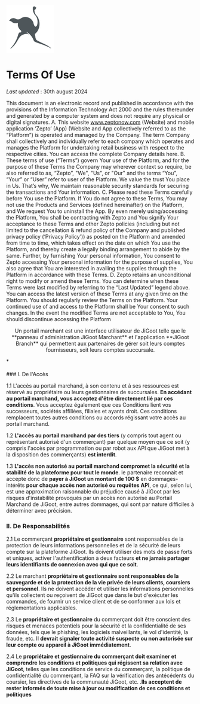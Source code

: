 <img src="https://github.com/JiGoot/terms/blob/main/logo520.png" width="128" height="128">

# Terms Of Use
*Last updated* : 30th august 2024

This document is an electronic record and published in accordance with the provisions of the Information Technology Act 2000 and the rules thereunder and generated by a computer system and does not require any physical or digital signatures.
A. This website  www.zeptonow.com (Website) and mobile application ‘Zepto’ (App) (Website and App collectively referred to as the “Platform”) is operated and managed by the Company. The term Company shall collectively and individually refer to each company which operates and manages the Platform for undertaking retail business with respect to the respective cities. You can access the complete Company details here.
B.  These terms of use (“Terms”) govern Your use of the Platform, and for the purpose of these Terms the Company may wherever context so require, be also referred to as, “Zepto”, "We", "Us", or "Our" and the terms “You”, “Your” or “User” refer to user of the Platform. We value the trust You place in Us. That’s why, We maintain reasonable security standards for securing the transactions and Your information.
C.   Please read these Terms carefully before You use the Platform. If You do not agree to these Terms, You may not use the Products and Services (defined hereinafter) on the Platform, and We request You to uninstall the App. By even merely using/accessing the Platform, You shall be contracting with Zepto and You signify Your acceptance to these Terms and other Zepto policies (including but not limited to the cancellation & refund policy of the Company and published privacy policy (‘Privacy Policy’)) as posted on the Platform and amended from time to time, which takes effect on the date on which You use the Platform, and thereby create a legally binding arrangement to abide by the same. Further, by furnishing Your personal information, You consent to Zepto accessing Your personal information for the purpose of supplies, You also agree that You are interested in availing the supplies through the Platform in accordance with these Terms.
D.   Zepto retains an unconditional right to modify or amend these Terms. You can determine when these Terms were last modified by referring to the “Last Updated” legend above. You can access the latest version of these Terms at any given time on the Platform. You should regularly review the Terms on the Platform. Your continued use of and access to the Platform shall be Your consent to such changes. In the event the modified Terms are not acceptable to You, You should discontinue accessing the Platform

<p align="center">Un portail marchant est une interface utilisateur de JiGoot telle que le **panneau d'administration JiGoot Marchant** et l'application **JiGoot Branch** qui permettent aux partenaires de gérer soit leurs comptes fournisseurs, soit leurs comptes succursale.</p>*
</br>
</br>
### I. De l'Accès

1.1 L'accès au portail marchand, à son contenu et à ses ressources est réservé au propriétaire ou leurs gestionnaires de succursales. **En accédant au portail marchand, vous acceptez d'être directement lié par ces conditions**. Vous acceptez également que ces Conditions lient vos successeurs, sociétés affiliées, filiales et ayants droit. Ces conditions remplacent toutes autres conditions ou accords régissant votre accès au portail marchand.

1.2 **L'accès au portail marchand par des tiers** (y compris tout agent ou représentant autorisé d'un commerçant) par quelque moyen que ce soit (y compris l'accès par programmation ou par robot aux API que JiGoot met à la disposition des commerçants) **est interdit**.

1.3 **L'accès non autorisé au portail marchand compromet la sécurité et la stabilité de la plateforme pour tout le monde**. le partenaire reconnait et accepte donc de **payer à JiGoot un montant de 100 $** en dommages-intérêts **pour chaque accès non autorisé ou requêtes API**, ce qui, selon lui, est une approximation raisonnable du préjudice causé à JiGoot par les risques d'instabilité provoqués par un accès non autorisé au Portail Marchand de JiGoot, entre autres dommages, qui sont par nature difficiles à déterminer avec précision.



### II. De Responsabilités

2.1 Le commerçant **propriétaire et gestionnaire** sont responsables de la protection de leurs informations personnelles et de la sécurité de leurs compte sur la plateforme JiGoot. Ils doivent utiliser des mots de passe forts et uniques, activer l'authentification à deux facteurs **et ne jamais partager leurs identifiants de connexion avec qui que ce soit**.

2.2 Le marchant **propriétaire et gestionnaire sont responsables de la sauvegarde et de la protection de la vie privée de leurs clients, coursiers et personnel**. Ils ne doivent accéder et utiliser les informations personnelles qu'ils collectent ou reçoivent de JiGoot que dans le but d'exécuter les commandes, de fournir un service client et de se conformer aux lois et réglementations applicables.

2.3 Le **propriétaire et gestionnaire** du commerçant doit être conscient des risques et menaces potentiels pour la sécurité et la confidentialité de ses données, tels que le phishing, les logiciels malveillants, le vol d'identité, la fraude, etc. Il **devrait signaler toute activité suspecte ou non autorisée sur leur compte ou appareil à JiGoot immédiatement**.

2.4 Le **propriétaire et gestionnaire du commerçant doit examiner et comprendre les conditions et politiques qui régissent sa relation avec JiGoot**, telles que les conditions de service du commerçant, la politique de confidentialité du commerçant, la FAQ sur la vérification des antécédents du coursier, les directives de la communauté JiGoot, etc. .**Ils acceptent de rester informés de toute mise à jour ou modification de ces conditions et politiques**

